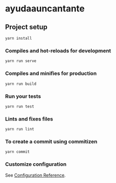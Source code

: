 # ayudaauncantante

## Project setup
```
yarn install
```

### Compiles and hot-reloads for development
```
yarn run serve
```

### Compiles and minifies for production
```
yarn run build
```

### Run your tests
```
yarn run test
```

### Lints and fixes files
```
yarn run lint
```

### To create a commit using commitizen
```
yarn commit
```

### Customize configuration
See [Configuration Reference](https://cli.vuejs.org/config/).

